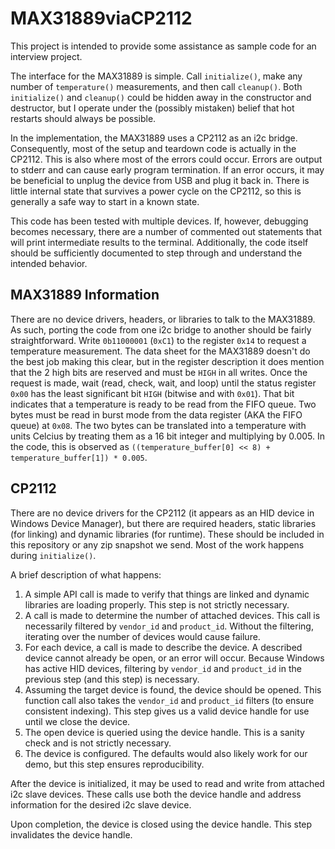 # MAX31889viaCP2112

This project is intended to provide some assistance as sample code for an interview project.

The interface for the MAX31889 is simple. Call `initialize()`, make any number of `temperature()` measurements, and then call `cleanup()`. Both `initialize()` and `cleanup()` could be hidden away in the constructor and destructor, but I operate under the (possibly mistaken) belief that hot restarts should always be possible.

In the implementation, the MAX31889 uses a CP2112 as an i2c bridge. Consequently, most of the setup and teardown code is actually in the CP2112. This is also where most of the errors could occur. Errors are output to stderr and can cause early program termination. If an error occurs, it may be beneficial to unplug the device from USB and plug it back in. There is little internal state that survives a power cycle on the CP2112, so this is generally a safe way to start in a known state.

This code has been tested with multiple devices. If, however, debugging becomes necessary, there are a number of commented out statements that will print intermediate results to the terminal. Additionally, the code itself should be sufficiently documented to step through and understand the intended behavior.

## MAX31889 Information

There are no device drivers, headers, or libraries to talk to the MAX31889. As such, porting the code from one i2c bridge to another should be fairly straightforward. Write `0b11000001` (`0xC1`) to the register `0x14` to request a temperature measurement. The data sheet for the MAX31889 doesn't do the best job making this clear, but in the register description it does mention that the 2 high bits are reserved and must be `HIGH` in all writes. Once the request is made, wait (read, check, wait, and loop) until the status register `0x00` has the least significant bit `HIGH` (bitwise and with `0x01`). That bit indicates that a temperature is ready to be read from the FIFO queue. Two bytes must be read in burst mode from the data register (AKA the FIFO queue) at `0x08`. The two bytes can be translated into a temperature with units Celcius by treating them as a 16 bit integer and multiplying by 0.005. In the code, this is observed as `((temperature_buffer[0] << 8) + temperature_buffer[1]) * 0.005`.

## CP2112

There are no device drivers for the CP2112 (it appears as an HID device in Windows Device Manager), but there are required headers, static libraries (for linking) and dynamic libraries (for runtime). These should be included in this repository or any zip snapshot we send. Most of the work happens during `initialize()`. 

A brief description of what happens:

1. A simple API call is made to verify that things are linked and dynamic libraries are loading properly. This step is not strictly necessary.
2. A call is made to determine the number of attached devices. This call is necessarily filtered by `vendor_id` and `product_id`. Without the filtering, iterating over the number of devices would cause failure.
3. For each device, a call is made to describe the device. A described device cannot already be open, or an error will occur. Because Windows has active HID devices, filtering by `vendor_id` and `product_id` in the previous step (and this step) is necessary.
4. Assuming the target device is found, the device should be opened. This function call also takes the `vendor_id` and `product_id` filters (to ensure consistent indexing). This step gives us a valid device handle for use until we close the device.
5. The open device is queried using the device handle. This is a sanity check and is not strictly necessary.
6. The device is configured. The defaults would also likely work for our demo, but this step ensures reproducibility.

After the device is initialized, it may be used to read and write from attached i2c slave devices. These calls use both the device handle and address information for the desired i2c slave device.

Upon completion, the device is closed using the device handle. This step invalidates the device handle.
